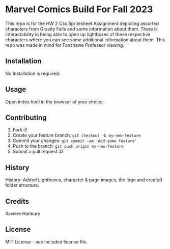 # Marvel Comics Build For Fall 2023
This repo is for the HW 2 Css Spritesheet Assignment depicting assorted characters from Gravity Falls and some information about them. There is interactability in being able to open up lightboxes of these respective characters where you can see some additional information about them. This repo was made in mind for Fanshawe Professor viewing. 

## Installation

No Installation is required.

## Usage

Open index.html in the browser of your choice.

## Contributing

1. Fork it!
2. Create your feature branch: `git checkout -b my-new-feature`
3. Commit your changes: `git commit -am 'Add some feature'`
4. Push to the branch: `git push origin my-new-feature`
5. Submit a pull request :D

## History

History: Added Lightboxes, character & page images, the logo and created folder structure. 

## Credits

Xaviere Hanbury

## License

MIT License - see included license file.
